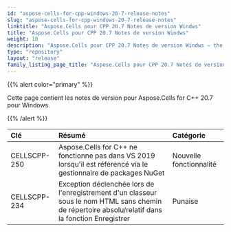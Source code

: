 ```yaml
---
id: "aspose-cells-for-cpp-windows-20-7-release-notes"
slug: "aspose-cells-for-cpp-windows-20-7-release-notes"
linktitle: "Aspose.Cells pour CPP 20.7 Notes de version Windws"
title: "Aspose.Cells pour CPP 20.7 Notes de version Windws"
weight: 10
description: "Aspose.Cells pour CPP 20.7 Notes de version Windws – the latest updates and fixes."
type: "repository"
layout: "release"
family_listing_page_title: "Aspose.Cells pour CPP 20.7 Notes de version Windws"
---
```

{{% alert color="primary" %}}

Cette page contient les notes de version pour Aspose.Cells for C++ 20.7 pour Windows.

{{% /alert %}}

|**Clé**|**Résumé**|**Catégorie**|
|:- |:- |:- |
|CELLSCPP-250|Aspose.Cells for C++ ne fonctionne pas dans VS 2019 lorsqu'il est référencé via le gestionnaire de packages NuGet|Nouvelle fonctionnalité|
|CELLSCPP-234|Exception déclenchée lors de l'enregistrement d'un classeur sous le nom HTML sans chemin de répertoire absolu/relatif dans la fonction Enregistrer|Punaise|
